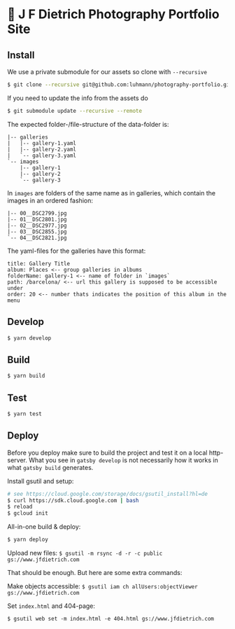 # 🌁 J F Dietrich Photography Portfolio Site

## Install

We use a private submodule for our assets so clone with `--recursive`

```sh
$ git clone --recursive git@github.com:luhmann/photography-portfolio.git
```

If you need to update the info from the assets do

```sh
$ git submodule update --recursive --remote
```

The expected folder-/file-structure of the data-folder is:

```
|-- galleries
|   |-- gallery-1.yaml
|   |-- gallery-2.yaml
|   `-- gallery-3.yaml
`-- images
    |-- gallery-1
    |-- gallery-2
    `-- gallery-3
```

In `images` are folders of the same name as in galleries, which contain the images in an ordered fashion:

```
|-- 00__DSC2799.jpg
|-- 01__DSC2801.jpg
|-- 02__DSC2977.jpg
|-- 03__DSC2855.jpg
`-- 04__DSC2821.jpg
```

The yaml-files for the galleries have this format:

```
title: Gallery Title
album: Places <-- group galleries in albums
folderName: gallery-1 <-- name of folder in `images`
path: /barcelona/ <-- url this gallery is supposed to be accessible under
order: 20 <-- number thats indicates the position of this album in the menu
```

## Develop

```sh
$ yarn develop
```

## Build

```sh
$ yarn build
```

## Test

```sh
$ yarn test
```

## Deploy

Before you deploy make sure to build the project and test it on a local http-server. What you see in `gatsby develop` is not necessarily how it works in what `gatsby build` generates.

Install gsutil and setup:

```bash
# see https://cloud.google.com/storage/docs/gsutil_install?hl=de
$ curl https://sdk.cloud.google.com | bash
$ reload
$ gcloud init
```

All-in-one build & deploy:

```sh
$ yarn deploy
```

Upload new files:
`$ gsutil -m rsync -d -r -c public gs://www.jfdietrich.com`

That should be enough. But here are some extra commands:

Make objects accessible:
`$ gsutil iam ch allUsers:objectViewer gs://www.jfdietrich.com`

Set `index.html` and 404-page:

`$ gsutil web set -m index.html -e 404.html gs://www.jfdietrich.com`
